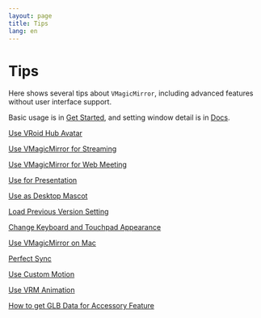 ```yaml
---
layout: page
title: Tips
lang: en
---
```


# Tips

Here shows several tips about `VMagicMirror`, including advanced features without user interface support.

Basic usage is in [Get Started](../get_started), and setting window detail is in [Docs](../docs).

[Use VRoid Hub Avatar](./use_vroid_hub)

[Use VMagicMirror for Streaming](./streaming)

[Use VMagicMirror for Web Meeting](./virtual_camera)

[Use for Presentation](./presentation)

[Use as Desktop Mascot](./desktop_mascot)

[Load Previous Version Setting](./load_prev_setting)

[Change Keyboard and Touchpad Appearance](./change_textures)

[Use VMagicMirror on Mac](./use_on_mac)

[Perfect Sync](./perfect_sync)

[Use Custom Motion](./use_custom_motion)

[Use VRM Animation](./use_vrma)

[How to get GLB Data for Accessory Feature](./get_glb_data)
